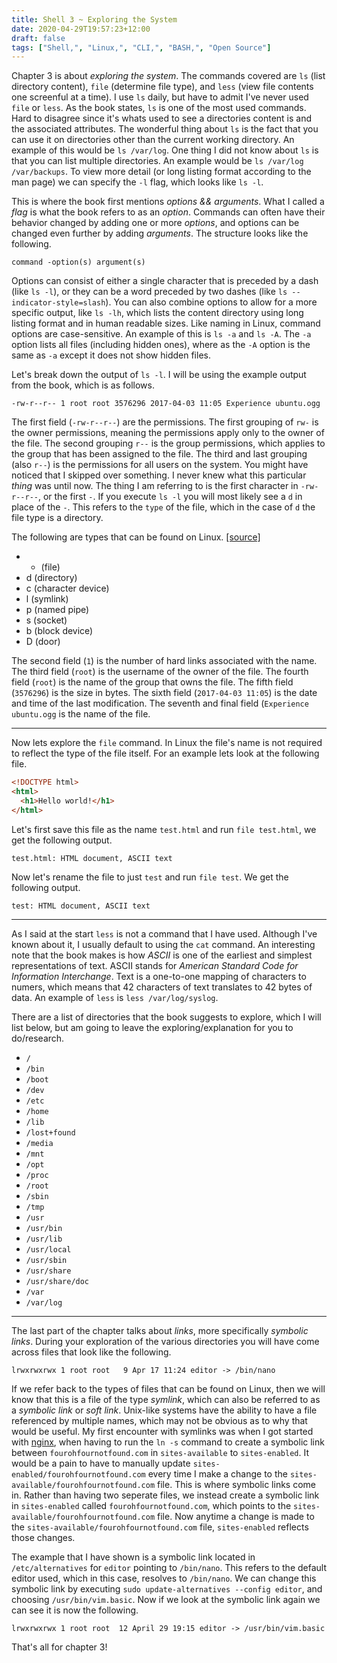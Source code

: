 ```yaml
---
title: Shell 3 ~ Exploring the System
date: 2020-04-29T19:57:23+12:00
draft: false
tags: ["Shell,", "Linux,", "CLI,", "BASH,", "Open Source"]
---
```


Chapter 3 is about *exploring the system*. The commands covered are `ls` (list directory content), `file` (determine file type), and `less` (view file contents one screenful at a time). I use `ls` daily, but have to admit I've never used `file` or `less`. As the book states, `ls` is one of the most used commands. Hard to disagree since it's whats used to see a directories content is and the associated attributes. The wonderful thing about `ls` is the fact that you can use it on directories other than the current working directory. An example of this would be `ls /var/log`. One thing I did not know about `ls` is that you can list multiple directories. An example would be `ls /var/log /var/backups`. To view more detail (or long listing format according to the man page) we can specify the `-l` flag, which looks like `ls -l`.

This is where the book first mentions *options && arguments*. What I called a *flag* is what the book refers to as an *option*. Commands can often have their behavior changed by adding one or more *options*, and options can be changed even further by adding *arguments*. The structure looks like the following.

`command -option(s) argument(s)`

Options can consist of either a single character that is preceded by a dash (like `ls -l`), or they can be a word preceded by two dashes (like `ls --indicator-style=slash`). You can also combine options to allow for a more specific output, like `ls -lh`, which lists the content directory using long listing format and in human readable sizes. Like naming in Linux, command options are case-sensitive. An example of this is `ls -a` and `ls -A`. The `-a` option lists all files (including hidden ones), where as the `-A` option is the same as `-a` except it does not show hidden files.

Let's break down the output of `ls -l`. I will be using the example output from the book, which is as follows.

```
-rw-r--r-- 1 root root 3576296 2017-04-03 11:05 Experience ubuntu.ogg
```

The first field (`-rw-r--r--`) are the permissions. The first grouping of `rw-` is the owner permissions, meaning the permissions apply only to the owner of the file. The second grouping `r--` is the group permissions, which applies to the group that has been assigned to the file. The third and last grouping (also `r--`) is the permissions for all users on the system. You might have noticed that I skipped over something. I never knew what this particular *thing* was until now. The thing I am referring to is the first character in `-rw-r--r--`, or the first `-`. If you execute `ls -l` you will most likely see a `d` in place of the `-`. This refers to the `type` of the file, which in the case of `d` the file type is a directory. 

The following are types that can be found on Linux. [[source]](https://unix.stackexchange.com/a/59133)

* - (file)
* d (directory)
* c (character device)
* l (symlink)
* p (named pipe)
* s (socket)
* b (block device)
* D (door)

The second field (`1`) is the number of hard links associated with the name. The third field (`root`) is the username of the owner of the file. The fourth field (`root`) is the name of the group that owns the file. The fifth field (`3576296`) is the size in bytes. The sixth field (`2017-04-03 11:05`) is the date and time of the last modification. The seventh and final field (`Experience ubuntu.ogg` is the name of the file.

---

Now lets explore the `file` command. In Linux the file's name is not required to reflect the type of the file itself. For an example lets look at the following file.

```HTML
<!DOCTYPE html>
<html>
  <h1>Hello world!</h1>
</html>
```

Let's first save this file as the name `test.html` and run `file test.html`, we get the following output.

```
test.html: HTML document, ASCII text
```

Now let's rename the file to just `test` and run `file test`. We get the following output.

```
test: HTML document, ASCII text
```

---

As I said at the start `less` is not a command that I have used. Although I've known about it, I usually default to using the `cat` command. An interesting note that the book makes is how *ASCII* is one of the earliest and simplest representations of text. ASCII stands for *American Standard Code for Information Interchange*. Text is a one-to-one mapping of characters to numers, which means that 42 characters of text translates to 42 bytes of data. An example of `less` is `less /var/log/syslog`.

There are a list of directories that the book suggests to explore, which I will list below, but am going to leave the exploring/explanation for you to do/research.

* `/`
* `/bin`
* `/boot`
* `/dev`
* `/etc`
* `/home`
* `/lib`
* `/lost+found`
* `/media`
* `/mnt`
* `/opt`
* `/proc`
* `/root`
* `/sbin`
* `/tmp`
* `/usr`
* `/usr/bin`
* `/usr/lib`
* `/usr/local`
* `/usr/sbin`
* `/usr/share`
* `/usr/share/doc`
* `/var`
* `/var/log`

---

The last part of the chapter talks about *links*, more specifically *symbolic links*. During your exploration of the various directories you will have come across files that look like the following.

```
lrwxrwxrwx 1 root root   9 Apr 17 11:24 editor -> /bin/nano
```

If we refer back to the types of files that can be found on Linux, then we will know that this is a file of the type *symlink*, which can also be referred to as a *symbolic link* or *soft link*. Unix-like systems have the ability to have a file referenced by multiple names, which may not be obvious as to why that would be useful. My first encounter with symlinks was when I got started with [nginx](/post/nginx-0), when having to run the `ln -s` command to create a symbolic link between `fourohfournotfound.com` in `sites-available` to `sites-enabled`. It would be a pain to have to manually update `sites-enabled/fourohfournotfound.com` every time I make a change to the `sites-available/fourohfournotfound.com` file. This is where symbolic links come in. Rather than having two seperate files, we instead create a symbolic link in `sites-enabled` called `fourohfournotfound.com`, which points to the `sites-available/fourohfournotfound.com` file. Now anytime a change is made to the `sites-available/fourohfournotfound.com` file, `sites-enabled` reflects those changes.

The example that I have shown is a symbolic link located in `/etc/alternatives` for `editor` pointing to `/bin/nano`. This refers to the default editor used, which in this case, resolves to `/bin/nano`. We can change this symbolic link by executing `sudo update-alternatives --config editor`, and choosing `/usr/bin/vim.basic`. Now if we look at the symbolic link again we can see it is now the following.

```
lrwxrwxrwx 1 root root  12 April 29 19:15 editor -> /usr/bin/vim.basic
```

That's all for chapter 3!
